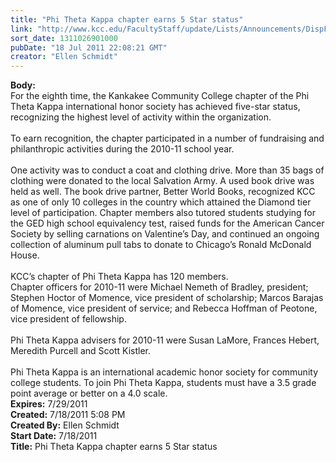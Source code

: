 ```yaml
---
title: "Phi Theta Kappa chapter earns 5 Star status"
link: "http://www.kcc.edu/FacultyStaff/update/Lists/Announcements/DispForm.aspx?ID=380"
sort_date: 1311026901000
pubDate: "18 Jul 2011 22:08:21 GMT"
creator: "Ellen Schmidt"
---
```


<div><b>Body:</b> <div class=ExternalClass29B587BC9BD741F2AB6897E1C2CF6B51><div>
<div>For the eighth time, the Kankakee Community College chapter of the Phi Theta Kappa international honor society has achieved five-star status, recognizing the highest level of activity within the organization.</div>
<div><br>To earn recognition, the chapter participated in a number of fundraising and philanthropic activities during the 2010-11 school year. </div>
<div><br>One activity was to conduct a coat and clothing drive. More than 35 bags of clothing were donated to the local Salvation Army. A used book drive was held as well. The book drive partner, Better World Books, recognized KCC as one of only 10 colleges in the country which attained the Diamond tier level of participation. Chapter members also tutored students studying for the GED high school equivalency test, raised funds for the American Cancer Society by selling carnations on Valentine’s Day, and continued an ongoing collection of aluminum pull tabs to donate to Chicago’s Ronald McDonald House.</div>
<div><br>KCC’s chapter of Phi Theta Kappa has 120 members.<br>Chapter officers for 2010-11 were Michael Nemeth of Bradley, president; Stephen Hoctor of Momence, vice president of scholarship; Marcos Barajas of Momence, vice president of service; and Rebecca Hoffman of Peotone, vice president of fellowship.</div>
<div><br>Phi Theta Kappa advisers for 2010-11 were Susan LaMore, Frances Hebert, Meredith Purcell and Scott Kistler.</div>
<div><br>Phi Theta Kappa is an international academic honor society for community college students. To join Phi Theta Kappa, students must have a 3.5 grade point average or better on a 4.0 scale.<br></div></div></div></div>
<div><b>Expires:</b> 7/29/2011</div>
<div><b>Created:</b> 7/18/2011 5:08 PM</div>
<div><b>Created By:</b> Ellen Schmidt</div>
<div><b>Start Date:</b> 7/18/2011</div>
<div><b>Title:</b> Phi Theta Kappa chapter earns 5 Star status</div>
